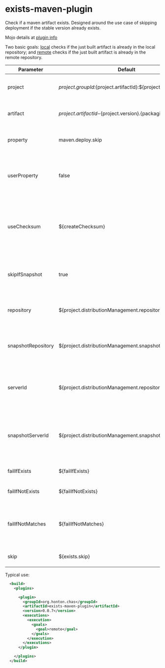 # exists-maven-plugin

Check if a maven artifact exists. Designed around the use case of skipping deployment if the stable version already exists.

Mojo details at [plugin info](https://chonton.github.io/exists-maven-plugin/0.0.7/plugin-info.html)

Two basic goals: [local](https://chonton.github.io/exists-maven-plugin/0.0.7/local-mojo.html) checks
if the just built artifact is already in the local repository;
and [remote](https://chonton.github.io/exists-maven-plugin/0.0.7/remote-mojo.html) checks
if the just built artifact is already in the remote repository.

| Parameter | Default | Description |
|-----------|---------|-------------|
|project    |${project.groupId}:${project.artifactId}:${project.version}| The project within the repository to query|
|artifact   |${project.artifactId}-${project.version}.{packaging}|The artifact within the project to query|
|property   |maven.deploy.skip|The property to receive the result of the query|
|userProperty|false|If the property should be set as a user property, to be available in child projects|
|useChecksum|${createChecksum}|Use checksum to compare artifacts (Checksums only available when install plugin is so configured.)|
|skipIfSnapshot|true|If checksums are not used, skip the query if the project ends with -SNAPSHOT|
|repository |${project.distributionManagement.repository.url}| For remote goal, the repository to query for artifacts|
|snapshotRepository |${project.distributionManagement.snapshotRepository.url}| For remote goal, the repository to query for snapshot artifacts|
|serverId|${project.distributionManagement.repository.id}|For remote goal, the server ID to use for authentication and proxy settings|
|snapshotServerId|${project.distributionManagement.snapshotRepository.id}|For remote goal, the server ID to use for snapshot authentication and proxy settings|
|failIfExists|${failIfExists}|Fail the build if the artifact already exists|
|failIfNotExists|${failIfNotExists}|Fail the build if the artifact does not exist|
|failIfNotMatches|${failIfNotMatches}|Fail the build if the artifact exists and useChecksum is set and checksums do not match|
|skip|${exists.skip}|Skip executing the plugin|

Typical use:

```xml
  <build>
    <plugins>

      <plugin>
        <groupId>org.honton.chas</groupId>
        <artifactId>exists-maven-plugin</artifactId>
        <version>0.0.7</version>
        <executions>
          <execution>
            <goals>
              <goal>remote</goal>
            </goals>
          </execution>
        </executions>
      </plugin>

    </plugins>
  </build>
```
